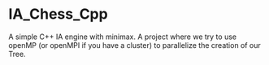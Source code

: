# IA_Chess_Cpp
A simple C++ IA engine with minimax.
A project where we try to use openMP (or openMPI if you have a cluster) to parallelize the creation of our Tree.
